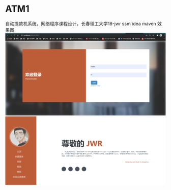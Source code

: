 # ATM1
自动提款机系统，网络程序课程设计，长春理工大学18-jwr
ssm
idea
maven
效果图
![image](https://github.com/jwr666/ATM1/blob/master/%E7%99%BB%E9%99%86%E7%95%8C%E9%9D%A2.png)
![image](https://github.com/jwr666/ATM1/blob/master/%E4%B8%BB%E9%A1%B5.png)
